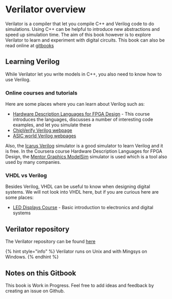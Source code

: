 # Verilator overview


Verilator is a compiler that let you compile C++ and Verilog code to do simulations.
Using C++ can be helpful to introduce new abstractions and speed up simulation time. The aim of this book however is to explore Verilator to learn and experiment with digital circuits. This book can also be read online at [gitbooks](https://mulder-patrick.gitbook.io/verilator/)

## Learning Verilog

While Verilator let you write models in C++, you also need to know how to use Verilog.


### Online courses and tutorials

Here are some places where you can learn about Verilog such as:

* [Hardware Description Languages for FPGA Design](https://www.coursera.org/learn/fpga-hardware-description-languages) - This course introduces the languages, discusses a number of interesting code examples, and let you simulate these 
* [ChipVerify Verilog webpage](https://www.chipverify.com/verilog/)
* [ASIC world Verilog webpages](http://www.asic-world.com/verilog/veritut.html)

Also, the [Icarus Verilog](http://iverilog.icarus.com/) simulator is a good simulator to learn Verilog and it is free. In the Coursera course Hardware Description Languages for FPGA Design, the [Mentor Graphics ModelSim](https://www.mentor.com/company/higher_ed/modelsim-student-edition) simulator is used which is a tool also used by many companies.


### VHDL vs Verilog

Besides Verilog, VHDL can be useful to know when designing digital systems. We will not look into VHDL here, but if you are curious here are some places:

* [LED Displays Course](https://www.coursera.org/learn/enseignes-et-afficheurs-led/home/info) - Basic introduction to electronics and digital systems

## Verilator repository

The Verilator repository can be found [here](https://github.com/verilator/verilator)

{% hint style="info" %}
 Verilator runs on Unix and with Mingsys on Windows. 
{% endhint %}

## Notes on this Gitbook

This book is Work in Progress. Feel free to add ideas and feedback by creating an issue on Github. 


